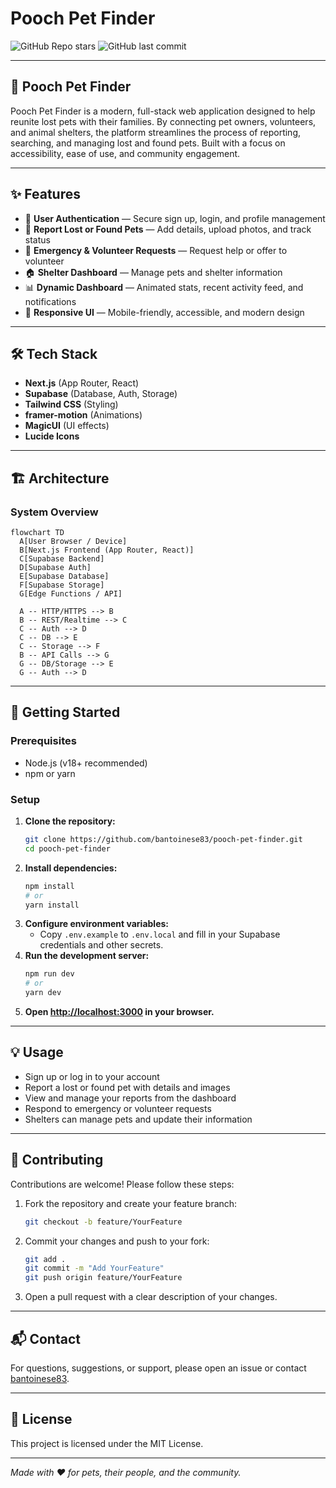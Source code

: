 # Pooch Pet Finder

![GitHub Repo stars](https://img.shields.io/github/stars/bantoinese83/pooch-pet-finder?style=social)
![GitHub last commit](https://img.shields.io/github/last-commit/bantoinese83/pooch-pet-finder)

---

## 🐾 Pooch Pet Finder

Pooch Pet Finder is a modern, full-stack web application designed to help reunite lost pets with their families. By connecting pet owners, volunteers, and animal shelters, the platform streamlines the process of reporting, searching, and managing lost and found pets. Built with a focus on accessibility, ease of use, and community engagement.

---

## ✨ Features

- 🔐 **User Authentication** — Secure sign up, login, and profile management
- 🐶 **Report Lost or Found Pets** — Add details, upload photos, and track status
- 🚨 **Emergency & Volunteer Requests** — Request help or offer to volunteer
- 🏠 **Shelter Dashboard** — Manage pets and shelter information
- 📊 **Dynamic Dashboard** — Animated stats, recent activity feed, and notifications
- 📱 **Responsive UI** — Mobile-friendly, accessible, and modern design

---

## 🛠️ Tech Stack

- **Next.js** (App Router, React)
- **Supabase** (Database, Auth, Storage)
- **Tailwind CSS** (Styling)
- **framer-motion** (Animations)
- **MagicUI** (UI effects)
- **Lucide Icons**

---

## 🏗️ Architecture

### System Overview

```mermaid
flowchart TD
  A[User Browser / Device]
  B[Next.js Frontend (App Router, React)]
  C[Supabase Backend]
  D[Supabase Auth]
  E[Supabase Database]
  F[Supabase Storage]
  G[Edge Functions / API]

  A -- HTTP/HTTPS --> B
  B -- REST/Realtime --> C
  C -- Auth --> D
  C -- DB --> E
  C -- Storage --> F
  B -- API Calls --> G
  G -- DB/Storage --> E
  G -- Auth --> D
```

---

## 🚀 Getting Started

### Prerequisites
- Node.js (v18+ recommended)
- npm or yarn

### Setup
1. **Clone the repository:**
   ```sh
   git clone https://github.com/bantoinese83/pooch-pet-finder.git
   cd pooch-pet-finder
   ```
2. **Install dependencies:**
   ```sh
   npm install
   # or
   yarn install
   ```
3. **Configure environment variables:**
   - Copy `.env.example` to `.env.local` and fill in your Supabase credentials and other secrets.
4. **Run the development server:**
   ```sh
   npm run dev
   # or
   yarn dev
   ```
5. **Open [http://localhost:3000](http://localhost:3000) in your browser.**

---

## 💡 Usage
- Sign up or log in to your account
- Report a lost or found pet with details and images
- View and manage your reports from the dashboard
- Respond to emergency or volunteer requests
- Shelters can manage pets and update their information

---

## 🤝 Contributing

Contributions are welcome! Please follow these steps:

1. Fork the repository and create your feature branch:
   ```sh
   git checkout -b feature/YourFeature
   ```
2. Commit your changes and push to your fork:
   ```sh
   git add .
   git commit -m "Add YourFeature"
   git push origin feature/YourFeature
   ```
3. Open a pull request with a clear description of your changes.

---

## 📬 Contact

For questions, suggestions, or support, please open an issue or contact [bantoinese83](https://github.com/bantoinese83).

---

## 📝 License

This project is licensed under the MIT License.

---

*Made with ❤️ for pets, their people, and the community.* 